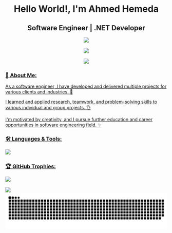 <h1 align="center">Hello World!, I'm Ahmed Hemeda</h1>

<h2 align="center">Software Engineer | .NET Developer</h2>

  <p align="center"> <!-- Google Me -->
    <a href="https://www.google.com.eg/search?q=ahmed+hemeda">
    <img src="https://readme-typing-svg.herokuapp.com/?lines=Visit%20my%20LinkedIn%20Profile;I%20Post%20Insightful%20Content;Follow%20to%20get%20New%20Updates&font=Bold%20Code&center=true&height=55&color=30D050&pause=1750&vCenter=true&size=20">
  </p>

  <p align="center"> <!-- Profile Views -->
    <img src="https://komarev.com/ghpvc/?username=a-hemeda&color=4010B0" height="30"/>
  </p>

  <p align="center"> <!-- LinkedIn -->
    <a href="https://www.linkedin.com/in/a-hemeda">
    <img src="https://user-images.githubusercontent.com/88904952/234979284-68c11d7f-1acc-4f0c-ac78-044e1037d7b0.png" height="70"/>
  </p>

<h3 align="left">💎 About Me:</h3>
  <p align="left">As a software engineer, I have developed and delivered multiple projects for various clients and industries. 🔆
  <p align="left">I learned and applied research, teamwork, and problem-solving skills to various individual and group projects. 👌
  <p align="left">I'm motivated by creativity, and I pursue further education and career opportunities in software engineering field. ✨
  </p>

<h3 align="left">🛠️ Languages & Tools:</h3>
  <p align="left">
    <img src="https://skillicons.dev/icons?i=cpp,cs,dotnet,html,css,sass,bootstrap,js,typescript,angular,git,postman,stackoverflow&perline=13"/>
  </p>

<h3 align="left">🏆 GitHub Trophies:</h3>
  <p align="left">
    <img src="https://github-profile-trophy.vercel.app/?username=a-hemeda&theme=onestar&row=1&column=7"/>
  </p>
  
  <p align="left"> <!-- Most Used Languages -->
    <img src="https://github-readme-stats.vercel.app/api/top-langs?username=a-hemeda&layout=compact&langs_count=4&theme=codeSTACKr"/>
    <a/> <!-- Snake -->
    <img src="https://raw.githubusercontent.com/platane/snk/output/github-contribution-grid-snake-dark.svg">
  </p>
     <!-- My Email: 7hemeda@gmail.com -->
